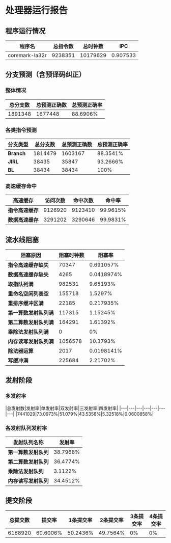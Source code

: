 # 处理器运行报告
## 程序运行情况
|程序名|总指令数|总时钟数|IPC|
|---|---|---|---|
|coremark-la32r|9238351|10179629|0.907533|

## 分支预测（含预译码纠正）
### 整体情况
|总分支数|总预测正确数|总预测正确率|
|---|---|---|
|1891348|1677448|88.6906%|

### 各类指令预测
|分支类型|总分支数|总预测正确数|总预测正确率|
|---|---|---|---|
|**Branch**| 1814479 | 1603167 | 88.3541%|
|**JIRL**| 38435 | 35847 | 93.2666%|
|**BL**| 38434 | 38434 | 100%|

### 高速缓存命中
|高速缓存|访问次数|命中次数|命中率|
|---|---|---|---|
|**指令高速缓存**| 9126920 | 9123410 | 99.9615%|
|**数据高速缓存**| 3291202 | 3290646 | 99.9831%|
## 流水线阻塞
|阻塞原因|阻塞时钟数|阻塞率|
|---|---|---|
|**指令高速缓存缺失**| 70347 | 0.691057%|
|**数据高速缓存缺失**| 4265 | 0.0418974%|
|**取指队列满**| 982531 | 9.65193%|
|**重命名空闲列表空**|155718 | 1.5297%|
|**重排序缓冲区满**|22185 | 0.217935%|
|**第一算数发射队列满**|117315 | 1.15245%|
|**第二算数发射队列满**|164291 | 1.61392%|
|**乘除法发射队列满**|0 | 0%|
|**内存读写发射队列满**|1056578 | 10.3793%|
|**除法器运算**|2017 | 0.0198141%|
|**写缓冲满**|225684 | 2.21702%|

## 发射阶段
### 多发射率
|总发射数|发射率|单发射率|双发射率|三发射率|四发射率|
|---|---|---|---|---|---|---|
|7441029|73.0973%|51.079%|43.5358%|5.32518%|0.0600858%|

### 各发射队列发射率
|发射队列名称|发射率|
|---|---|
|**第一算数发射队列**|38.7968%|
|**第二算数发射队列**|36.4774%|
|**乘除法发射队列**|3.1122%|
|**内存读写发射队列**|34.4512%|

## 提交阶段
|总提交数|提交率|1条提交率|2条提交率|3条提交率|4条提交率|
|---|---|---|---|---|---|
|6168920|60.6006%|50.2436%|49.7564%|0%|0%|
